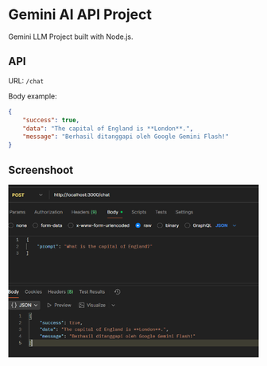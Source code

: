 # Gemini AI API Project

Gemini LLM Project built with Node.js. 

## API

URL: `/chat`

Body example:
```json
{
    "success": true,
    "data": "The capital of England is **London**.",
    "message": "Berhasil ditanggapi oleh Google Gemini Flash!"
}
```

## Screenshoot

![Example output](/1-gemini-express-api/asset/example.png)

